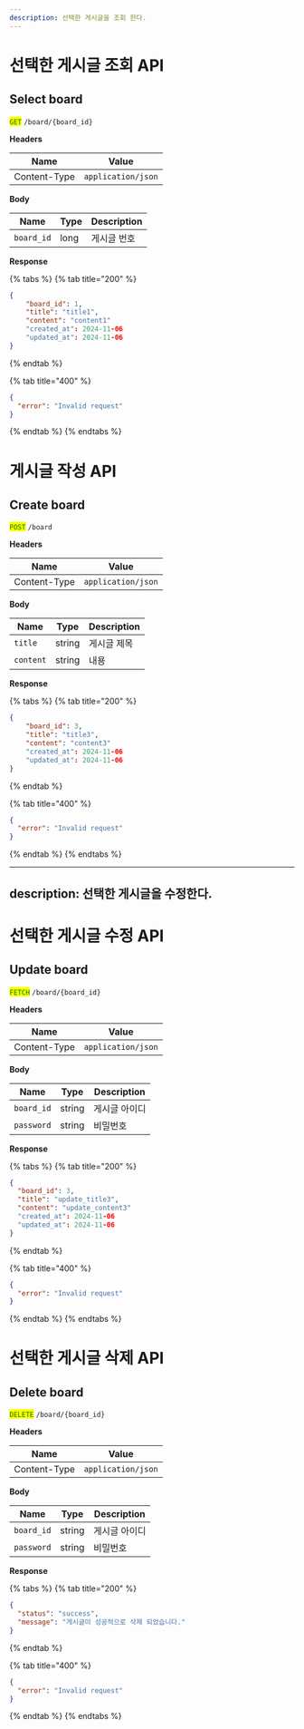 ```yaml
---
description: 선택한 게시글을 조회 한다.
---
```


# 선택한 게시글 조회 API



## Select board

<mark style="color:green;">`GET`</mark> `/board/{board_id}`

**Headers**

| Name         | Value              |
| ------------ | ------------------ |
| Content-Type | `application/json` |

**Body**

| Name       | Type | Description |
| ---------- | ---- | ----------- |
| `board_id` | long | 게시글 번호      |

**Response**

{% tabs %}
{% tab title="200" %}
```json
{
    "board_id": 1,
    "title": "title1",
    "content": "content1"
    "created_at": 2024-11-06
    "updated_at": 2024-11-06
}
```
{% endtab %}

{% tab title="400" %}
```json
{
  "error": "Invalid request"
}
```
{% endtab %}
{% endtabs %}

# 게시글 작성 API

## Create board

<mark style="color:green;">`POST`</mark> `/board`

**Headers**

| Name         | Value              |
| ------------ | ------------------ |
| Content-Type | `application/json` |

**Body**

| Name      | Type   | Description |
| --------- | ------ | ----------- |
| `title`   | string | 게시글 제목      |
| `content` | string | 내용          |

**Response**

{% tabs %}
{% tab title="200" %}
```json
{
    "board_id": 3,
    "title": "title3",
    "content": "content3"
    "created_at": 2024-11-06
    "updated_at": 2024-11-06
}
```
{% endtab %}

{% tab title="400" %}
```json
{
  "error": "Invalid request"
}
```
{% endtab %}
{% endtabs %}

---
description: 선택한 게시글을 수정한다.
---

# 선택한 게시글 수정 API

## Update board

<mark style="color:green;">`FETCH`</mark> `/board/{board_id}`

**Headers**

| Name         | Value              |
| ------------ | ------------------ |
| Content-Type | `application/json` |

**Body**

| Name       | Type   | Description |
| ---------- | ------ | ----------- |
| `board_id` | string | 게시글 아이디     |
| `password` | string | 비밀번호        |

**Response**

{% tabs %}
{% tab title="200" %}
```json
{
  "board_id": 3,
  "title": "update_title3",
  "content": "update_content3"
  "created_at": 2024-11-06
  "updated_at": 2024-11-06
}
```
{% endtab %}

{% tab title="400" %}
```json
{
  "error": "Invalid request"
}
```
{% endtab %}
{% endtabs %}

# 선택한 게시글 삭제 API

## Delete board

<mark style="color:green;">`DELETE`</mark> `/board/{board_id}`

**Headers**

| Name         | Value              |
| ------------ | ------------------ |
| Content-Type | `application/json` |

**Body**

| Name       | Type   | Description |
| ---------- | ------ | ----------- |
| `board_id` | string | 게시글 아이디     |
| `password` | string | 비밀번호        |

**Response**

{% tabs %}
{% tab title="200" %}
```json
{
  "status": "success",
  "message": "게시글이 성공적으로 삭제 되었습니다."
}
```
{% endtab %}

{% tab title="400" %}
```json
{
  "error": "Invalid request"
}
```
{% endtab %}
{% endtabs %}
